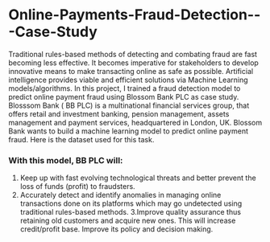 # Online-Payments-Fraud-Detection---Case-Study

Traditional rules-based methods of detecting and combating fraud are fast becoming less effective. It becomes imperative for stakeholders to develop innovative means to make transacting online as safe as possible. Artificial intelligence provides viable and efficient solutions via Machine Learning models/algorithms. In this project, I trained a fraud detection model to predict online payment fraud using Blossom Bank PLC as case study. Blosssom Bank ( BB PLC) is a multinational financial services group, that offers retail and investment banking, pension management, assets management and payment services, headquartered in London, UK. Blossom Bank wants to build a machine learning model to predict online payment fraud. Here is the dataset used for this task. 

### With this model, BB PLC will:
1. Keep up with fast evolving technological threats and better prevent the loss of funds (profit) to fraudsters. 
2. Accurately detect and identify anomalies in managing online transactions done on its platforms which may go undetected using traditional rules-based methods. 3.Improve quality assurance thus retaining old customers and acquire new ones. This will increase credit/profit base. Improve its policy and decision making.
   
